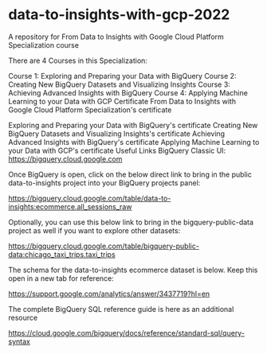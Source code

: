 # data-to-insights-with-gcp-2022
A repository for From Data to Insights with Google Cloud Platform Specialization course

There are 4 Courses in this Specialization:

Course 1: Exploring ​and ​Preparing ​your ​Data with BigQuery
Course 2: Creating New BigQuery Datasets and Visualizing Insights
Course 3: Achieving Advanced Insights with BigQuery
Course 4: Applying Machine Learning to your Data with GCP
Certificate
From Data to Insights with Google Cloud Platform Specialization's certificate

Exploring ​and ​Preparing ​your ​Data with BigQuery's certificate
Creating New BigQuery Datasets and Visualizing Insights's certificate
Achieving Advanced Insights with BigQuery's certificate
Applying Machine Learning to your Data with GCP's certificate
Useful Links
BigQuery Classic UI: https://bigquery.cloud.google.com

Once BigQuery is open, click on the below direct link to bring in the public data-to-insights project into your BigQuery projects panel:

https://bigquery.cloud.google.com/table/data-to-insights:ecommerce.all_sessions_raw

Optionally, you can use this below link to bring in the bigquery-public-data project as well if you want to explore other datasets:

https://bigquery.cloud.google.com/table/bigquery-public-data:chicago_taxi_trips.taxi_trips

The schema for the data-to-insights ecommerce dataset is below. Keep this open in a new tab for reference:

https://support.google.com/analytics/answer/3437719?hl=en

The complete BigQuery SQL reference guide is here as an additional resource

https://cloud.google.com/bigquery/docs/reference/standard-sql/query-syntax
